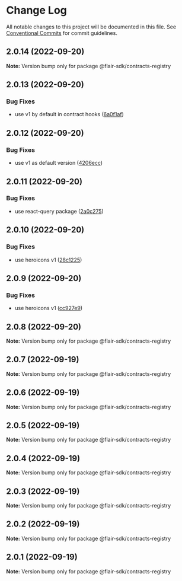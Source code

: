 # Change Log

All notable changes to this project will be documented in this file.
See [Conventional Commits](https://conventionalcommits.org) for commit guidelines.

## 2.0.14 (2022-09-20)

**Note:** Version bump only for package @flair-sdk/contracts-registry





## 2.0.13 (2022-09-20)


### Bug Fixes

* use v1 by default in contract hooks ([6a0f1af](https://github.com/flair-sdk/typescript/commit/6a0f1af692a1a5ad668559ea5d6deeb3d5cf8c00))





## 2.0.12 (2022-09-20)


### Bug Fixes

* use v1 as default version ([4206ecc](https://github.com/flair-sdk/typescript/commit/4206ecc2a32e773545c04b5ccca876b5cc58646f))





## 2.0.11 (2022-09-20)


### Bug Fixes

* use react-query package ([2a0c275](https://github.com/flair-sdk/typescript/commit/2a0c2752633f9d6072acc97fb98e34b8479a4cf0))





## 2.0.10 (2022-09-20)


### Bug Fixes

* use heroicons v1 ([28c1225](https://github.com/flair-sdk/typescript/commit/28c12255d4c3c4f619a5a5b7ce952a71196d3d65))





## 2.0.9 (2022-09-20)


### Bug Fixes

* use heroicons v1 ([cc927e9](https://github.com/flair-sdk/typescript/commit/cc927e99cf53da141ad62e6c75fe9b0bfc17dd9a))





## 2.0.8 (2022-09-20)

**Note:** Version bump only for package @flair-sdk/contracts-registry





## 2.0.7 (2022-09-19)

**Note:** Version bump only for package @flair-sdk/contracts-registry





## 2.0.6 (2022-09-19)

**Note:** Version bump only for package @flair-sdk/contracts-registry





## 2.0.5 (2022-09-19)

**Note:** Version bump only for package @flair-sdk/contracts-registry





## 2.0.4 (2022-09-19)

**Note:** Version bump only for package @flair-sdk/contracts-registry





## 2.0.3 (2022-09-19)

**Note:** Version bump only for package @flair-sdk/contracts-registry





## 2.0.2 (2022-09-19)

**Note:** Version bump only for package @flair-sdk/contracts-registry





## 2.0.1 (2022-09-19)

**Note:** Version bump only for package @flair-sdk/contracts-registry
